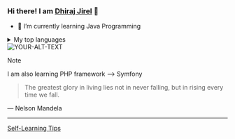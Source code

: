 ### Hi there! I am [Dhiraj Jirel](https://dhirajjirel.com.np) 👋
- 🌱 I’m currently learning Java Programming

<details>
<summary>My top languages</summary>

| Rank | Languages |
|-----:|-----------|
|     1| HTML      |
|     2| CSS       |
|     3| PHP       |
|     4| SQL       |
|     5| Java      |

</details>

<picture>
 <source media="(prefers-color-scheme: dark)" srcset="https://github.com/Deejs2/Deejs2/assets/71071352/a759bada-5646-4a5f-b458-272b360ef20b">
 <source media="(prefers-color-scheme: light)" srcset="https://github.com/Deejs2/Deejs2/assets/71071352/a759bada-5646-4a5f-b458-272b360ef20b">
 <img alt="YOUR-ALT-TEXT" src="https://github.com/Deejs2/Deejs2/assets/71071352/a759bada-5646-4a5f-b458-272b360ef20b">
</picture>
<!-- [Image](https://github.com/Deejs2/Deejs2/assets/71071352/a759bada-5646-4a5f-b458-272b360ef20b) -->

> [!NOTE]
> I am also learning PHP framework --> Symfony

> The greatest glory in living lies not in never falling, but in rising every time we fall. 

— Nelson Mandela

---

[Self-Learning Tips](https://github.com/Deejs2/Deejs2/wiki/Self%E2%80%90learning)
